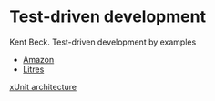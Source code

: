 # Test-driven development
Kent Beck. Test-driven development by examples
* [Amazon](https://www.amazon.com/gp/product/B095SQ9WP4/ref=dbs_a_def_rwt_hsch_vapi_tkin_p1_i0)
* [Litres](https://www.litres.ru/kent-bek/ekstremalnoe-programmirovanie-razrabotka-cherez-testirovanie/?lfrom=142929012&ref_key=74ddf331f44a589a2037f6369d5abdb7fc4e4d7d12144961c499d8008d7afa0b&ref_offer=1)

[xUnit architecture](https://github.com/oinsio/xUnit)
